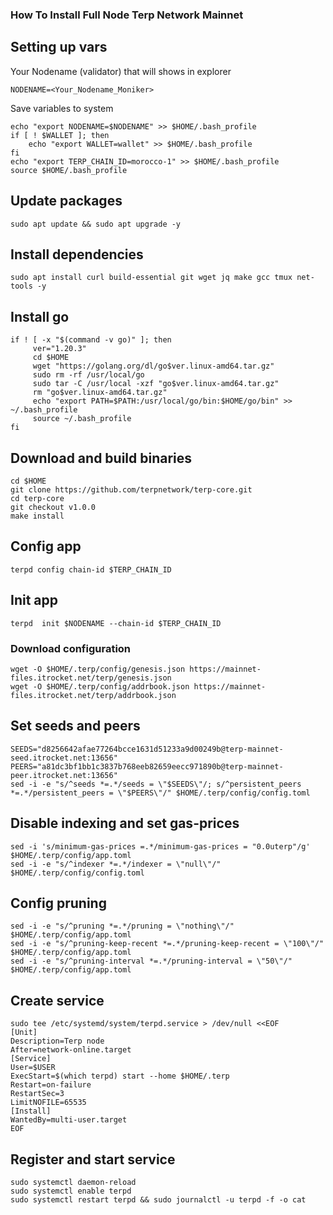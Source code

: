 ### How To Install Full Node Terp Network Mainnet

## Setting up vars
Your Nodename (validator) that will shows in explorer
```
NODENAME=<Your_Nodename_Moniker>
```

Save variables to system
```
echo "export NODENAME=$NODENAME" >> $HOME/.bash_profile
if [ ! $WALLET ]; then
	echo "export WALLET=wallet" >> $HOME/.bash_profile
fi
echo "export TERP_CHAIN_ID=morocco-1" >> $HOME/.bash_profile
source $HOME/.bash_profile
```

## Update packages
```
sudo apt update && sudo apt upgrade -y
```

## Install dependencies
```
sudo apt install curl build-essential git wget jq make gcc tmux net-tools -y
```

## Install go
```
if ! [ -x "$(command -v go)" ]; then
     ver="1.20.3"
     cd $HOME
     wget "https://golang.org/dl/go$ver.linux-amd64.tar.gz"
     sudo rm -rf /usr/local/go
     sudo tar -C /usr/local -xzf "go$ver.linux-amd64.tar.gz"
     rm "go$ver.linux-amd64.tar.gz"
     echo "export PATH=$PATH:/usr/local/go/bin:$HOME/go/bin" >> ~/.bash_profile
     source ~/.bash_profile
fi
```

## Download and build binaries
```
cd $HOME
git clone https://github.com/terpnetwork/terp-core.git
cd terp-core
git checkout v1.0.0
make install
```

## Config app
```
terpd config chain-id $TERP_CHAIN_ID
```

## Init app
```
terpd  init $NODENAME --chain-id $TERP_CHAIN_ID
```

### Download configuration
```
wget -O $HOME/.terp/config/genesis.json https://mainnet-files.itrocket.net/terp/genesis.json
wget -O $HOME/.terp/config/addrbook.json https://mainnet-files.itrocket.net/terp/addrbook.json
```

## Set seeds and peers
```
SEEDS="d8256642afae77264bcce1631d51233a9d00249b@terp-mainnet-seed.itrocket.net:13656"
PEERS="a81dc3bf1bb1c3837b768eeb82659eecc971890b@terp-mainnet-peer.itrocket.net:13656"
sed -i -e "s/^seeds *=.*/seeds = \"$SEEDS\"/; s/^persistent_peers *=.*/persistent_peers = \"$PEERS\"/" $HOME/.terp/config/config.toml
```

## Disable indexing and set gas-prices
```
sed -i 's/minimum-gas-prices =.*/minimum-gas-prices = "0.0uterp"/g' $HOME/.terp/config/app.toml
sed -i -e "s/^indexer *=.*/indexer = \"null\"/" $HOME/.terp/config/config.toml
```

## Config pruning
```
sed -i -e "s/^pruning *=.*/pruning = \"nothing\"/" $HOME/.terp/config/app.toml
sed -i -e "s/^pruning-keep-recent *=.*/pruning-keep-recent = \"100\"/" $HOME/.terp/config/app.toml
sed -i -e "s/^pruning-interval *=.*/pruning-interval = \"50\"/" $HOME/.terp/config/app.toml
```

## Create service
```
sudo tee /etc/systemd/system/terpd.service > /dev/null <<EOF
[Unit]
Description=Terp node
After=network-online.target
[Service]
User=$USER
ExecStart=$(which terpd) start --home $HOME/.terp
Restart=on-failure
RestartSec=3
LimitNOFILE=65535
[Install]
WantedBy=multi-user.target
EOF
```

## Register and start service
```
sudo systemctl daemon-reload
sudo systemctl enable terpd
sudo systemctl restart terpd && sudo journalctl -u terpd -f -o cat
```
